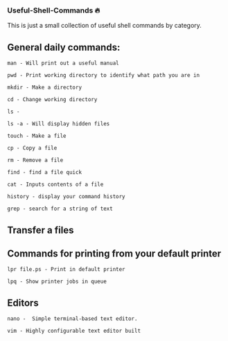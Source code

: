 ### Useful-Shell-Commands :fire:


This is just a small collection of useful shell commands by category.

## General daily commands:

```
man - Will print out a useful manual

pwd - Print working directory to identify what path you are in

mkdir - Make a directory

cd - Change working directory

ls - 

ls -a - Will display hidden files

touch - Make a file 

cp - Copy a file 

rm - Remove a file

find - find a file quick

cat - Inputs contents of a file

history - display your command history

grep - search for a string of text

```

## Transfer a files 

## Commands for printing from your default printer

```
lpr file.ps - Print in default printer

lpq - Show printer jobs in queue 

```

## Editors 

```
nano -  Simple terminal-based text editor.

vim - Highly configurable text editor built 

```

